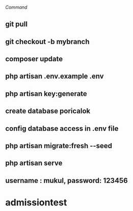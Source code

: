 
###### Command
## git pull
## git checkout -b mybranch
## composer update
## php artisan .env.example .env
## php artisan key:generate
## create database poricalok
## config database access in .env file
## php artisan migrate:fresh --seed
## php artisan serve
## username : mukul, password: 123456

# admissiontest
